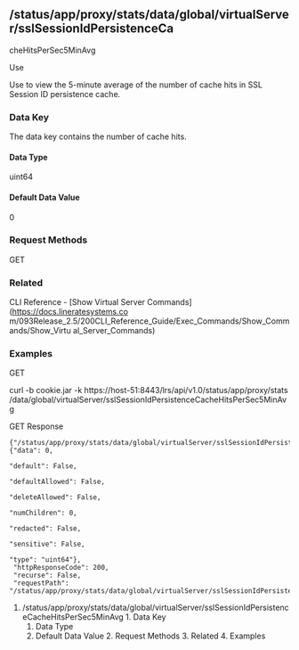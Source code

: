 ## /status/app/proxy/stats/data/global/virtualServer/sslSessionIdPersistenceCa
cheHitsPerSec5MinAvg

Use

Use to view the 5-minute average of the number of cache hits in SSL Session ID
persistence cache.

### Data Key

The data key contains the number of cache hits.

#### Data Type

uint64

#### Default Data Value

0

### Request Methods

GET

### Related

CLI Reference - [Show Virtual Server Commands](https://docs.lineratesystems.co
m/093Release_2.5/200CLI_Reference_Guide/Exec_Commands/Show_Commands/Show_Virtu
al_Server_Commands)

### Examples

GET

curl -b cookie.jar -k https://host-51:8443/lrs/api/v1.0/status/app/proxy/stats
/data/global/virtualServer/sslSessionIdPersistenceCacheHitsPerSec5MinAvg

GET Response

    
    {"/status/app/proxy/stats/data/global/virtualServer/sslSessionIdPersistenceCacheHitsPerSec5MinAvg": {"data": 0,
                                                                                                          "default": False,
                                                                                                          "defaultAllowed": False,
                                                                                                          "deleteAllowed": False,
                                                                                                          "numChildren": 0,
                                                                                                          "redacted": False,
                                                                                                          "sensitive": False,
                                                                                                          "type": "uint64"},
     "httpResponseCode": 200,
     "recurse": False,
     "requestPath": "/status/app/proxy/stats/data/global/virtualServer/sslSessionIdPersistenceCacheHitsPerSec5MinAvg"}
    

  1. /status/app/proxy/stats/data/global/virtualServer/sslSessionIdPersistenceCacheHitsPerSec5MinAvg
    1. Data Key
      1. Data Type
      2. Default Data Value
    2. Request Methods
    3. Related
    4. Examples

